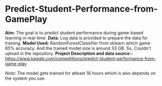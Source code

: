# Predict-Student-Performance-from-GamePlay
**Aim:** The goal is to predict student performance during game-based learning in real-time. 
**Data:** Log data is provided to prepare the data for training.
**Model Used:** RandomForestClassifier from sklearn which game 85% accuracy. And the trained model size is around 33 GB. So, Couldn't upload in the repository. 
**Project Description and data source:-** https://www.kaggle.com/competitions/predict-student-performance-from-game-play

*Note:* The model gets trained for atleast 18 hours which is also depends on the system you use.



